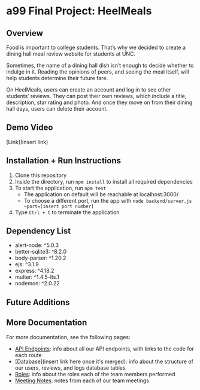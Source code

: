 # a99 Final Project: HeelMeals

## Overview

Food is important to college students. That’s why we decided to create a dining hall meal review website for students at UNC.

Sometimes, the name of a dining hall dish isn’t enough to decide whether to indulge in it. Reading the opinions of peers, and seeing the meal itself, will help students determine their future fare.

On HeelMeals, users can create an account and log in to see other students’ reviews. They can post their own reviews, which include a title, description, star rating and photo. And once they move on from their dining hall days, users can delete their account.


## Demo Video

[Link](insert link)
	

## Installation + Run Instructions

1. Clone this repository
2. Inside the directory, run `npm install` to install all required dependencies
3. To start the application, run `npm test`
	- The application on default will be reachable at localhost:3000/
	- To choose a different port, run the app with `node backend/server.js —port=[insert port number]`
4. Type `Ctrl + C` to terminate the application


## Dependency List
- alert-node: ^5.0.3
- better-sqlite3: ^8.2.0
- body-parser: ^1.20.2
- ejs: ^3.1.9
- express: ^4.18.2
- multer: ^1.4.5-lts.1
- nodemon: ^2.0.22


## Future Additions


## More Documentation

For more documentation, see the following pages:
- [API Endpoints](https://github.com/comp426-2023-spring/a99-TeamNoTeam/blob/373f1874ef0ce8124457eb02fd9c61234241478c/docs/api_endpoints.md): info about all our API endpoints, with links to the code for each route
- [Database](insert link here once it's merged): info about the structure of our users, reviews, and logs database tables
- [Roles](https://github.com/comp426-2023-spring/a99-TeamNoTeam/blob/373f1874ef0ce8124457eb02fd9c61234241478c/docs/roles.md): info about the roles each of the team members performed
- [Meeting Notes](https://github.com/comp426-2023-spring/a99-TeamNoTeam/blob/373f1874ef0ce8124457eb02fd9c61234241478c/docs/meeting_notes.md): notes from each of our team meetings 
